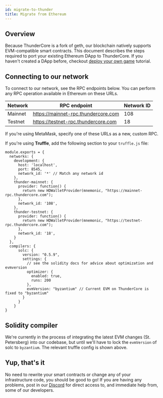 ```yaml
---
id: migrate-to-thunder
title: Migrate from Ethereum
---
```


## Overview

Because ThunderCore is a fork of geth, our blockchain natively supports EVM-compatible smart contracts. This document describes the steps required to port your existing Ethereum DApp to ThunderCore. If you haven't created a DApp before, checkout [deploy your own game](deploy-your-own-game.md) tutorial.

## Connecting to our network

To connect to our network, see the RPC endpoints below. You can perform any RPC operation available in Ethereum on these URLs.

Network|RPC endpoint                       |Network ID
-------|-----------------------------------|----------
Mainnet|https://mainnet-rpc.thundercore.com|108
Testnet|https://testnet-rpc.thundercore.com|18

If you're using MetaMask, specify one of these URLs as a new, custom RPC.

If you're using **Truffle**, add the following section to your `truffle.js` file:

```
module.exports = {
  networks: {
    development: {
      host: 'localhost',
      port: 8545,
      network_id: '*' // Match any network id
    },
    thunder-mainnet: {
      provider: function() {
    	return new HDWalletProvider(mnemonic, "https://mainnet-rpc.thundercore.com");
      },
      network_id: '108',
    },
    thunder-testnet: {
      provider: function() {
    	return new HDWalletProvider(mnemonic, "https://testnet-rpc.thundercore.com");
      },
      network_id: '18',
    }
  },
  compilers: {
      solc: {
        version: "0.5.9",
        settings: {
          // see the solidity docs for advice about optimization and evmversion
          optimizer: {
            enabled: true,
            runs: 200
          },
          evmVersion: "byzantium" // Current EVM on ThunderCore is fixed to "byzantium"
        }
      }
    }
}
```

## Solidity compiler

We're currently in the process of integrating the latest EVM changes (St. Petersberg) into our codebase, but until we'll have to lock the `evmVersion` of solc to `byzantium`. The relevant truffle config is shown above.

## Yup, that's it

No need to rewrite your smart contracts or change any of your infrastructure code, you should be good to go! If you are having any problems, post in our [Discord](https://discordapp.com/invite/5EbxXfw) for direct access to, and immediate help from, some of our developers.
